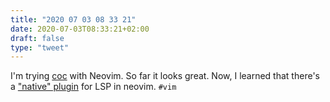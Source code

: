 ```yaml
---
title: "2020 07 03 08 33 21"
date: 2020-07-03T08:33:21+02:00
draft: false
type: "tweet"
---
```

I'm trying [coc](https://github.com/neoclide/coc.nvim) with Neovim. So far it looks great. Now, I learned that there's a ["native" plugin](https://github.com/neovim/nvim-lsp) for LSP in neovim. `#vim`
